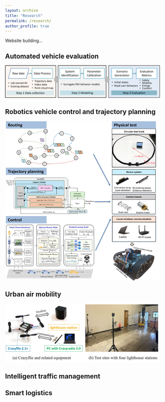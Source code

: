 ```yaml
---
layout: archive
title: "Research"
permalink: /research/
author_profile: true
---
```


Website building...

## Automated vehicle evaluation

![alt text](../images/method.png)

## Robotics vehicle control and trajectory planning

![alt text](../images/modular.png)

## Urban air mobility

![alt text](../images/drone.jpg)

## Intelligent traffic management

## Smart logistics